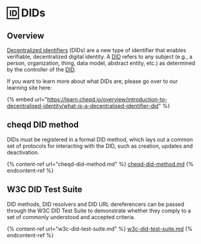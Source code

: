 # 🆔 DIDs

## Overview

[Decentralized identifiers](https://www.w3.org/TR/did-core/#dfn-decentralized-identifiers) (DIDs) are a new type of identifier that enables verifiable, decentralized digital identity. A [DID](https://www.w3.org/TR/did-core/#dfn-decentralized-identifiers) refers to any subject (e.g., a person, organization, thing, data model, abstract entity, etc.) as determined by the controller of the [DID](https://www.w3.org/TR/did-core/#dfn-decentralized-identifiers).

If you want to learn more about what DIDs are, please go over to our learning site here:

{% embed url="https://learn.cheqd.io/overview/introduction-to-decentralised-identity/what-is-a-decentralised-identifier-did" %}

## cheqd DID method

DIDs must be registered in a formal DID method, which lays out a common set of protocols for interacting with the DID, such as creation, updates and deactivation.&#x20;

{% content-ref url="cheqd-did-method.md" %}
[cheqd-did-method.md](cheqd-did-method.md)
{% endcontent-ref %}

## W3C DID Test Suite

DID methods, DID resolvers and DID URL dereferencers can be passed through the W3C DID Test Suite to demonstrate whether they comply to a set of commonly understood and accepted criteria.

{% content-ref url="w3c-did-test-suite.md" %}
[w3c-did-test-suite.md](w3c-did-test-suite.md)
{% endcontent-ref %}
